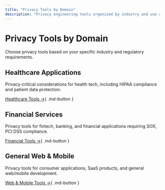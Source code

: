 ```yaml
---
title: "Privacy Tools by Domain"
description: "Privacy engineering tools organized by industry and use case"
---
```


# Privacy Tools by Domain

Choose privacy tools based on your specific industry and regulatory requirements.

## Healthcare Applications

Privacy-critical considerations for health tech, including HIPAA compliance and patient data protection.

[Healthcare Tools →](healthcare.md){ .md-button }

## Financial Services

Privacy tools for fintech, banking, and financial applications requiring SOX, PCI DSS compliance.

[Financial Tools →](finance.md){ .md-button }

## General Web & Mobile

Privacy tools for consumer applications, SaaS products, and general web/mobile development.

[Web & Mobile Tools →](general.md){ .md-button }
